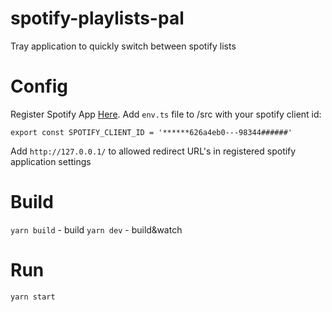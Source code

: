 # spotify-playlists-pal

Tray application to quickly switch between spotify lists

# Config

Register Spotify App [Here](https://developer.spotify.com/dashboard/applications). Add `env.ts` file to /src with your spotify client id:

`export const SPOTIFY_CLIENT_ID = '******626a4eb0---98344######'`

Add `http://127.0.0.1/` to allowed redirect URL's in registered spotify application settings

# Build

`yarn build` - build
`yarn dev` - build&watch

# Run

`yarn start`
